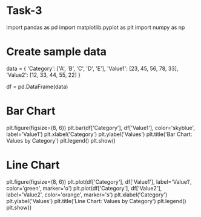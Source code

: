 # Task-3

import pandas as pd
import matplotlib.pyplot as plt
import numpy as np

# Create sample data
data = {
    'Category': ['A', 'B', 'C', 'D', 'E'],
    'Value1': [23, 45, 56, 78, 33],
    'Value2': [12, 33, 44, 55, 22]
}

df = pd.DataFrame(data)

# Bar Chart
plt.figure(figsize=(8, 6))
plt.bar(df['Category'], df['Value1'], color='skyblue', label='Value1')
plt.xlabel('Category')
plt.ylabel('Values')
plt.title('Bar Chart: Values by Category')
plt.legend()
plt.show()

# Line Chart
plt.figure(figsize=(8, 6))
plt.plot(df['Category'], df['Value1'], label='Value1', color='green', marker='o')
plt.plot(df['Category'], df['Value2'], label='Value2', color='orange', marker='s')
plt.xlabel('Category')
plt.ylabel('Values')
plt.title('Line Chart: Values by Category')
plt.legend()
plt.show()
